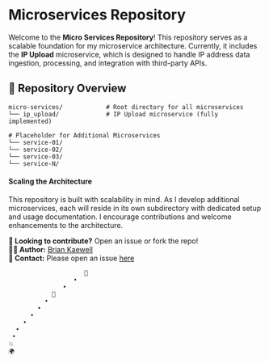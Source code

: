 # **Microservices Repository**

Welcome to the **Micro Services Repository**! This repository serves as a scalable foundation for my microservice architecture. Currently, it includes the **IP Upload** microservice, which is designed to handle IP address data ingestion, processing, and integration with third-party APIs.

## **📂 Repository Overview**
```
micro-services/            # Root directory for all microservices
└── ip_upload/             # IP Upload microservice (fully implemented)

# Placeholder for Additional Microservices
└── service-01/
└── service-02/
└── service-03/
└── service-N/
```

#### **Scaling the Architecture**
This repository is built with scalability in mind. As I develop additional microservices, each will reside in its own subdirectory with dedicated setup and usage documentation. I encourage contributions and welcome enhancements to the architecture.

**🎯 Looking to contribute?** Open an issue or fork the repo!  
**👨‍💻 Author:** [Brian Kaewell](https://github.com/bkaewell)  
**📧 Contact:** Please open an issue [here](https://github.com/bkaewell/micro-services/issues)  

```
                     🔴
                  •
               •
            🚀
          •
        •
      •
    •
  •
 •
💥
🌍
```